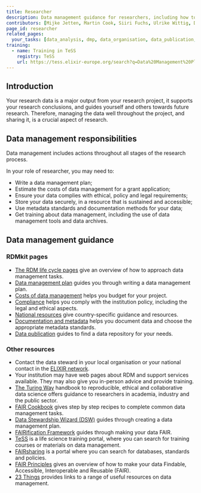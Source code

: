 ```yaml
---
title: Researcher
description: Data management guidance for researchers, including how to make your data FAIR.
contributors: [Mijke Jetten, Martin Cook, Siiri Fuchs, Ulrike Wittig, Daniel Wibberg, Helena Schnitzer, Xenia Perez-Sitja, Nazeefa Fatima, Gregoire Rossier, Federico Bianchini, Gregoire Rossier, Erik Hjerde, Siiri Fuchs, Minna Ahokas, Priit Adler, Alexander Botzki, Robert Andrews, Celia van Gelder, Daniel Wibberg, Graham Hughes, Marko Vidak, Pedro Fernandes, Pinar Alper, Victoria Dominguez D. Angel, Wolmar Nyberg Åkerström, Alexia Cardona, Munazah Andrabi]
page_id: researcher
related_pages: 
  your_tasks: [data_analysis, dmp, data_organisation, data_publication, data_quality, existing_data, metadata, identifiers, data_provenance]
training:
  - name: Training in TeSS
    registry: TeSS
    url: https://tess.elixir-europe.org/search?q=Data%20Management%20Planning#materials
---
```


## Introduction
Your research data is a major output from your research project, it supports your research conclusions, and guides yourself and others towards future research. Therefore, managing the data well throughout the project, and sharing it, is a crucial aspect of research.

## Data management responsibilities

Data management includes actions throughout all stages of the research process. 

In your role of researcher, you may need to:

 * Write a data management plan;
 * Estimate the costs of data management for a grant application;
 * Ensure your data complies with ethical, policy and legal requirements;
 * Store your data securely, in a resource that is sustained and accessible;
 * Use metadata standards and documentation methods for your data;
 * Get training about data management, including the use of data management tools and data archives.

## Data management guidance

### RDMkit pages

 * [The RDM life cycle pages](https://rdmkit.elixir-europe.org/data_life_cycle) give an overview of how to approach data management tasks.
 * [Data management plan](https://rdmkit.elixir-europe.org/data_management_plan) guides you through writing a data management plan.
 * [Costs of data management](https://rdmkit.elixir-europe.org/costs_data_management) helps you budget for your project.
 * [Compliance](https://rdmkit.elixir-europe.org/compliance_monitoring) helps you comply with the institution policy, including the legal and ethical aspects.
 * [National resources](https://rdmkit.elixir-europe.org/national_resources) give country-specific guidance and resources.
 * [Documentation and metadata](https://rdmkit.elixir-europe.org/metadata_management) helps you document data and choose the appropriate metadata standards.
 * [Data publication](https://rdmkit.elixir-europe.org/data_publication) guides to find a data repository for your needs.

### Other resources

 * Contact the data steward in your local organisation or your national contact in the [ELIXIR network](https://elixir-europe.org/about-us/how-funded/eu-projects/converge/wp1/dm-coordinators).
 * Your institution may have web pages about RDM and support services available. They may also give you in-person advice and provide training.
 * [The Turing Way](https://the-turing-way.netlify.app/reproducible-research/rdm.html) handbook to reproducible, ethical and collaborative data science offers guidance to researchers in academia, industry and the public sector.
 * [FAIR Cookbook](https://faircookbook.elixir-europe.org/) gives step by step recipes to complete common data management tasks.
 * [Data Stewardship Wizard (DSW)](https://ds-wizard.org/) guides through creating a data management plan.
 * [FAIRification Framework](https://fairplus-project.eu/fairplus-outputs/) guides through making your data FAIR.
 * [TeSS](https://tess.elixir-europe.org/) is a life science training portal, where you can search for training courses or materials on data management.
 * [FAIRsharing](https://fairsharing.org/) is a portal where you can search for databases, standards and policies.
 * [FAIR Principles](https://www.go-fair.org/fair-principles/) gives an overview of how to make your data Findable, Accessible, Interoperable and Reusable (FAIR).
 * [23 Things](https://23things.sites.uu.nl/) provides links to a range of useful resources on data management. 

